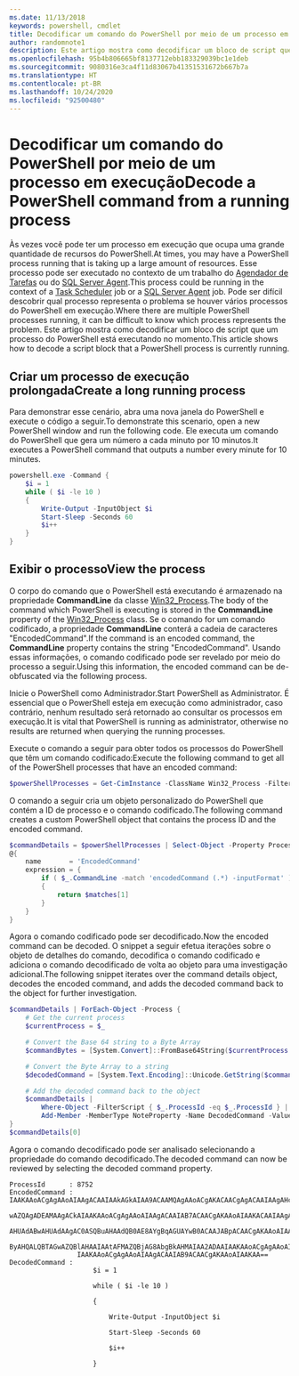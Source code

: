 ```yaml
---
ms.date: 11/13/2018
keywords: powershell, cmdlet
title: Decodificar um comando do PowerShell por meio de um processo em execução
author: randomnote1
description: Este artigo mostra como decodificar um bloco de script que um processo do PowerShell está executando no momento.
ms.openlocfilehash: 95b4b806665bf8137712ebb183329039bc1e1deb
ms.sourcegitcommit: 9080316e3ca4f11d83067b41351531672b667b7a
ms.translationtype: HT
ms.contentlocale: pt-BR
ms.lasthandoff: 10/24/2020
ms.locfileid: "92500480"
---
```

# <a name="decode-a-powershell-command-from-a-running-process"></a><span data-ttu-id="82395-104">Decodificar um comando do PowerShell por meio de um processo em execução</span><span class="sxs-lookup"><span data-stu-id="82395-104">Decode a PowerShell command from a running process</span></span>

<span data-ttu-id="82395-105">Às vezes você pode ter um processo em execução que ocupa uma grande quantidade de recursos do PowerShell.</span><span class="sxs-lookup"><span data-stu-id="82395-105">At times, you may have a PowerShell process running that is taking up a large amount of resources.</span></span>
<span data-ttu-id="82395-106">Esse processo pode ser executado no contexto de um trabalho do [Agendador de Tarefas][] ou do [SQL Server Agent][].</span><span class="sxs-lookup"><span data-stu-id="82395-106">This process could be running in the context of a [Task Scheduler][] job or a [SQL Server Agent][] job.</span></span> <span data-ttu-id="82395-107">Pode ser difícil descobrir qual processo representa o problema se houver vários processos do PowerShell em execução.</span><span class="sxs-lookup"><span data-stu-id="82395-107">Where there are multiple PowerShell processes running, it can be difficult to know which process represents the problem.</span></span> <span data-ttu-id="82395-108">Este artigo mostra como decodificar um bloco de script que um processo do PowerShell está executando no momento.</span><span class="sxs-lookup"><span data-stu-id="82395-108">This article shows how to decode a script block that a PowerShell process is currently running.</span></span>

## <a name="create-a-long-running-process"></a><span data-ttu-id="82395-109">Criar um processo de execução prolongada</span><span class="sxs-lookup"><span data-stu-id="82395-109">Create a long running process</span></span>

<span data-ttu-id="82395-110">Para demonstrar esse cenário, abra uma nova janela do PowerShell e execute o código a seguir.</span><span class="sxs-lookup"><span data-stu-id="82395-110">To demonstrate this scenario, open a new PowerShell window and run the following code.</span></span> <span data-ttu-id="82395-111">Ele executa um comando do PowerShell que gera um número a cada minuto por 10 minutos.</span><span class="sxs-lookup"><span data-stu-id="82395-111">It executes a PowerShell command that outputs a number every minute for 10 minutes.</span></span>

```powershell
powershell.exe -Command {
    $i = 1
    while ( $i -le 10 )
    {
        Write-Output -InputObject $i
        Start-Sleep -Seconds 60
        $i++
    }
}
```

## <a name="view-the-process"></a><span data-ttu-id="82395-112">Exibir o processo</span><span class="sxs-lookup"><span data-stu-id="82395-112">View the process</span></span>

<span data-ttu-id="82395-113">O corpo do comando que o PowerShell está executando é armazenado na propriedade **CommandLine** da classe [Win32_Process][].</span><span class="sxs-lookup"><span data-stu-id="82395-113">The body of the command which PowerShell is executing is stored in the **CommandLine** property of the [Win32_Process][] class.</span></span> <span data-ttu-id="82395-114">Se o comando for um comando codificado, a propriedade **CommandLine** conterá a cadeia de caracteres "EncodedCommand".</span><span class="sxs-lookup"><span data-stu-id="82395-114">If the command is an encoded command, the **CommandLine** property contains the string "EncodedCommand".</span></span> <span data-ttu-id="82395-115">Usando essas informações, o comando codificado pode ser revelado por meio do processo a seguir.</span><span class="sxs-lookup"><span data-stu-id="82395-115">Using this information, the encoded command can be de-obfuscated via the following process.</span></span>

<span data-ttu-id="82395-116">Inicie o PowerShell como Administrador.</span><span class="sxs-lookup"><span data-stu-id="82395-116">Start PowerShell as Administrator.</span></span> <span data-ttu-id="82395-117">É essencial que o PowerShell esteja em execução como administrador, caso contrário, nenhum resultado será retornado ao consultar os processos em execução.</span><span class="sxs-lookup"><span data-stu-id="82395-117">It is vital that PowerShell is running as administrator, otherwise no results are returned when querying the running processes.</span></span>

<span data-ttu-id="82395-118">Execute o comando a seguir para obter todos os processos do PowerShell que têm um comando codificado:</span><span class="sxs-lookup"><span data-stu-id="82395-118">Execute the following command to get all of the PowerShell processes that have an encoded command:</span></span>

```powershell
$powerShellProcesses = Get-CimInstance -ClassName Win32_Process -Filter 'CommandLine LIKE "%EncodedCommand%"'
```

<span data-ttu-id="82395-119">O comando a seguir cria um objeto personalizado do PowerShell que contém a ID de processo e o comando codificado.</span><span class="sxs-lookup"><span data-stu-id="82395-119">The following command creates a custom PowerShell object that contains the process ID and the encoded command.</span></span>

```powershell
$commandDetails = $powerShellProcesses | Select-Object -Property ProcessId,
@{
    name       = 'EncodedCommand'
    expression = {
        if ( $_.CommandLine -match 'encodedCommand (.*) -inputFormat' )
        {
            return $matches[1]
        }
    }
}
```

<span data-ttu-id="82395-120">Agora o comando codificado pode ser decodificado.</span><span class="sxs-lookup"><span data-stu-id="82395-120">Now the encoded command can be decoded.</span></span> <span data-ttu-id="82395-121">O snippet a seguir efetua iterações sobre o objeto de detalhes do comando, decodifica o comando codificado e adiciona o comando decodificado de volta ao objeto para uma investigação adicional.</span><span class="sxs-lookup"><span data-stu-id="82395-121">The following snippet iterates over the command details object, decodes the encoded command, and adds the decoded command back to the object for further investigation.</span></span>

```powershell
$commandDetails | ForEach-Object -Process {
    # Get the current process
    $currentProcess = $_

    # Convert the Base 64 string to a Byte Array
    $commandBytes = [System.Convert]::FromBase64String($currentProcess.EncodedCommand)

    # Convert the Byte Array to a string
    $decodedCommand = [System.Text.Encoding]::Unicode.GetString($commandBytes)

    # Add the decoded command back to the object
    $commandDetails |
        Where-Object -FilterScript { $_.ProcessId -eq $_.ProcessId } |
        Add-Member -MemberType NoteProperty -Name DecodedCommand -Value $decodedCommand
}
$commandDetails[0]
```

<span data-ttu-id="82395-122">Agora o comando decodificado pode ser analisado selecionando a propriedade do comando decodificado.</span><span class="sxs-lookup"><span data-stu-id="82395-122">The decoded command can now be reviewed by selecting the decoded command property.</span></span>

```Output
ProcessId      : 8752
EncodedCommand : IAAKAAoACgAgAAoAIAAgACAAIAAkAGkAIAA9ACAAMQAgAAoACgAKACAACgAgACAAIAAgAHcAaABpAGwAZQAgACgAIAAkAGkAIAAtAG
                 wAZQAgADEAMAAgACkAIAAKAAoACgAgAAoAIAAgACAAIAB7ACAACgAKAAoAIAAKACAAIAAgACAAIAAgACAAIABXAHIAaQB0AGUALQBP
                 AHUAdABwAHUAdAAgAC0ASQBuAHAAdQB0AE8AYgBqAGUAYwB0ACAAJABpACAACgAKAAoAIAAKACAAIAAgACAAIAAgACAAIABTAHQAYQ
                 ByAHQALQBTAGwAZQBlAHAAIAAtAFMAZQBjAG8AbgBkAHMAIAA2ADAAIAAKAAoACgAgAAoAIAAgACAAIAAgACAAIAAgACQAaQArACsA
                 IAAKAAoACgAgAAoAIAAgACAAIAB9ACAACgAKAAoAIAAKAA==
DecodedCommand :
                     $i = 1

                     while ( $i -le 10 )

                     {

                         Write-Output -InputObject $i

                         Start-Sleep -Seconds 60

                         $i++

                     }
```

[Agendador de Tarefas]: /windows/desktop/TaskSchd/task-scheduler-start-page
[Task Scheduler]: /windows/desktop/TaskSchd/task-scheduler-start-page
[SQL Server Agent]: /sql/ssms/agent/sql-server-agent
[Win32_Process]: /windows/desktop/CIMWin32Prov/win32-process
